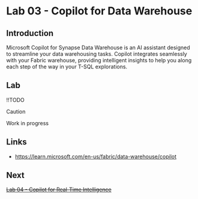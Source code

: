 # Lab 03 - Copilot for Data Warehouse

## Introduction
Microsoft Copilot for Synapse Data Warehouse is an AI assistant designed to streamline your data warehousing tasks. Copilot integrates seamlessly with your Fabric warehouse, providing intelligent insights to help you along each step of the way in your T-SQL explorations.

## Lab
!!TODO
> [!CAUTION]
> Work in progress

## Links
- https://learn.microsoft.com/en-us/fabric/data-warehouse/copilot

## Next
~~[Lab 04 - Copilot for Real-Time Intelligence](/labs/lab04/lab04.md)~~